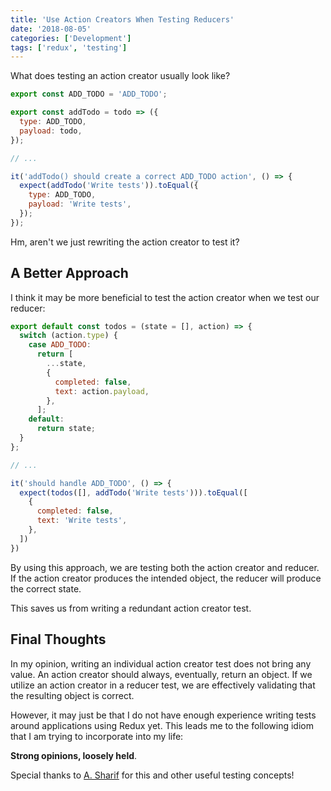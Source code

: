 ```yaml
---
title: 'Use Action Creators When Testing Reducers'
date: '2018-08-05'
categories: ['Development']
tags: ['redux', 'testing']
---
```


What does testing an action creator usually look like?

```js
export const ADD_TODO = 'ADD_TODO';

export const addTodo = todo => ({
  type: ADD_TODO,
  payload: todo,
});

// ...

it('addTodo() should create a correct ADD_TODO action', () => {
  expect(addTodo('Write tests')).toEqual({
    type: ADD_TODO,
    payload: 'Write tests',
  });
});
```

Hm, aren't we just rewriting the action creator to test it?

## A Better Approach

I think it may be more beneficial to test the action creator when we test our reducer:

```js
export default const todos = (state = [], action) => {
  switch (action.type) {
    case ADD_TODO:
      return [
        ...state,
        {
          completed: false,
          text: action.payload,
        },
      ];
    default:
      return state;
  }
};

// ... 

it('should handle ADD_TODO', () => {
  expect(todos([], addTodo('Write tests'))).toEqual([
    {
      completed: false,
      text: 'Write tests',
    },
  ])
})
```

By using this approach, we are testing both the action creator and reducer. If the action creator produces the intended object, the reducer will produce the correct state.

This saves us from writing a redundant action creator test.

## Final Thoughts

In my opinion, writing an individual action creator test does not bring any value. An action creator should always, eventually, return an object. If we utilize an action creator in a reducer test, we are effectively validating that the resulting object is correct.

However, it may just be that I do not have enough experience writing tests around applications using Redux yet. This leads me to the following idiom that I am trying to incorporate into my life: 

**Strong opinions, loosely held**.

Special thanks to [A. Sharif](https://medium.com/javascript-inside/some-thoughts-on-testing-react-redux-applications-8571fbc1b78f) for this and other useful testing concepts!
